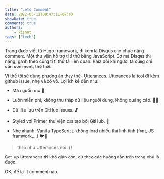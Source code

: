 ```yaml
---
title: "Lets Comment"
date: 2022-05-12T09:47:11+07:00
showDate: true
comments: true
authors:
    - kiennt
tags: ["tech"]
---
```


Trang được viết từ Hugo framework, đi kèm là Disqus cho chức năng comment. Một thư viện hỗ trợ tỉ tỉ thứ bằng JavaScript. Cơ mà Disqus thì nặng, gánh theo cũng tỉ tỉ thứ tải liên quan. Haiz đôi khi người ta cũng chỉ cần comment, thế thôi.

Vì thế tôi sẽ dùng phương án thay thế- [Utterances](https://utteranc.es/). Utterances là tool đi kèm github issue, nhẹ và có võ. Lợi ích kể đến như: 

* Mã nguồn mở 🙌

* Luôn miễn phí, không thu thập dữ liệu người dùng, không quảng cáo. 📡🚫

* Dữ liệu lưu trên GitHub issues. 🔓

* Styled với Primer, thư viện css tạo bởi GitHub. 💅

* Nhẹ nhanh. Vanilla TypeScript. không load nhiều thứ linh tinh (font, JS framwork,...) 🐦🌲

> theo như Utterances nói :) !

Set-up Utterances thì khá giản đơn, cứ theo các hướng dẫn trên trang chủ là được.

OK, để lại ít comment nào. 

